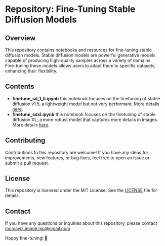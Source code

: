 # Repository: Fine-Tuning Stable Diffusion Models

## Overview

This repository contains notebooks and resources for fine-tuning stable diffusion models. Stable diffusion models are powerful generative models capable of producing high-quality samples across a variety of domains. Fine-tuning these models allows users to adapt them to specific datasets, enhancing their flexibility.

## Contents

- **finetune_sd_1_5.ipynb** this notebook focuses on the finetuning of stable diffusion v1.5, a lightweight model but not very performant. More details [here](https://medium.com/@momayiz.imane/inviting-stable-diffusion-model-to-morocco-edf91a764458). 
- **finetune_sdxl.ipynb** this notebook focuses on the finetuning of stable diffusion XL, a more robust model that captures more details in images. More details [here](https://medium.com/@momayiz.imane/dreambooth-x-lora-efficient-finetuning-of-text2img-models-21fea5f5e12a).

  
## Contributing

Contributions to this repository are welcome! If you have any ideas for improvements, new features, or bug fixes, feel free to open an issue or submit a pull request. 

## License

This repository is licensed under the MIT License. See the [LICENSE](LICENSE) file for details.


## Contact

If you have any questions or inquiries about this repository, please contact [momayiz.imane.mp@gmail.com](mailto:momayiz.imane.mp@gmail.com).

Happy fine-tuning! 🚀
